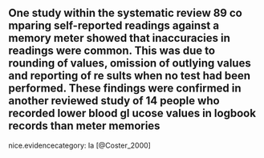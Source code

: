 One study within the systematic review 89 co mparing self-reported readings against a memory meter showed that inaccuracies in readings were common. This was due to rounding of values, omission of outlying values and reporting of re sults when no test had been performed. These findings were confirmed in another reviewed study of 14 people who recorded lower blood gl ucose values in logbook records than meter memories
---
 nice.evidencecategory: Ia
[@Coster_2000]
